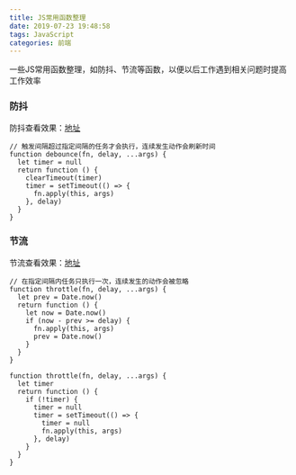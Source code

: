 ```yaml
---
title: JS常用函数整理
date: 2019-07-23 19:48:58
tags: JavaScript
categories: 前端
---
```


一些JS常用函数整理，如防抖、节流等函数，以便以后工作遇到相关问题时提高工作效率
<escape><!-- more --></escape>


### 防抖
防抖查看效果：[地址](https://jsbin.com/religexeka/61/edit?html,js,output)
```JS
// 触发间隔超过指定间隔的任务才会执行，连续发生动作会刷新时间
function debounce(fn, delay, ...args) {
  let timer = null
  return function () {
    clearTimeout(timer)
    timer = setTimeout(() => {
      fn.apply(this, args)
    }, delay)
  }
}
```

### 节流
节流查看效果：[地址](https://jsbin.com/religexeka/61/edit?html,js,output)
```JS
// 在指定间隔内任务只执行一次，连续发生的动作会被忽略
function throttle(fn, delay, ...args) {
  let prev = Date.now()
  return function () {
    let now = Date.now()
    if (now - prev >= delay) {
      fn.apply(this, args)
      prev = Date.now()
    }
  }
}

function throttle(fn, delay, ...args) {
  let timer
  return function () {
    if (!timer) {
      timer = null
      timer = setTimeout(() => {
        timer = null
        fn.apply(this, args)
      }, delay)
    }
  }
}
```